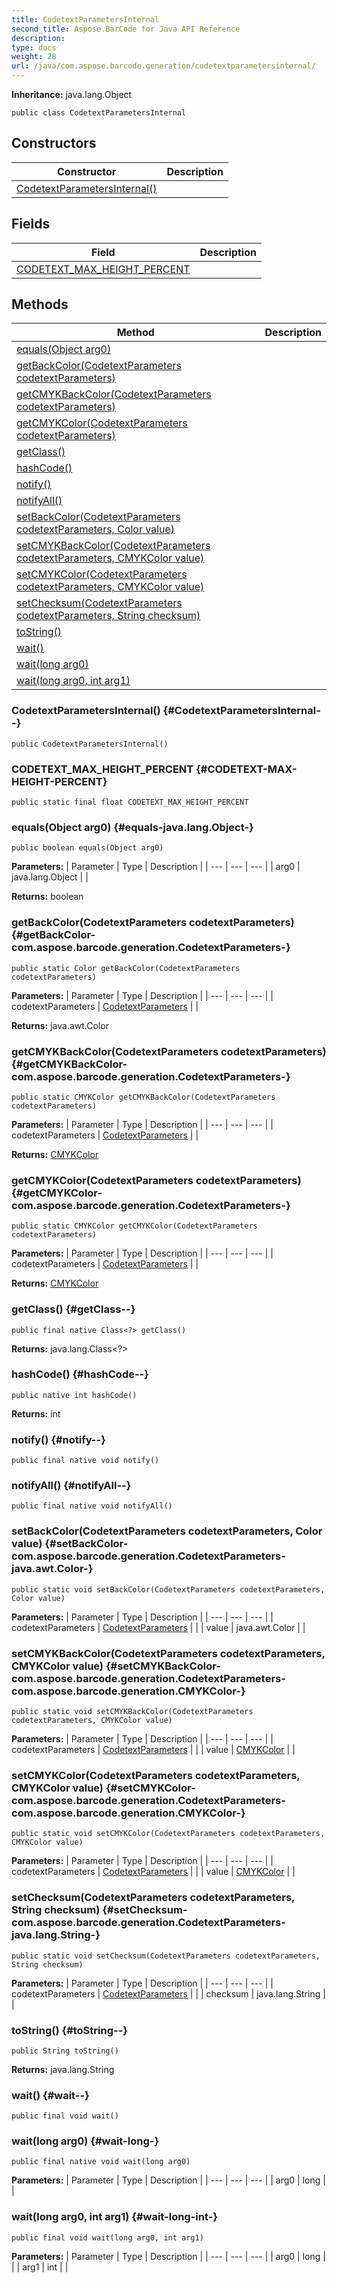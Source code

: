 ```yaml
---
title: CodetextParametersInternal
second_title: Aspose.BarCode for Java API Reference
description: 
type: docs
weight: 28
url: /java/com.aspose.barcode.generation/codetextparametersinternal/
---
```

**Inheritance:**
java.lang.Object
```
public class CodetextParametersInternal
```
## Constructors

| Constructor | Description |
| --- | --- |
| [CodetextParametersInternal()](#CodetextParametersInternal--) |  |
## Fields

| Field | Description |
| --- | --- |
| [CODETEXT_MAX_HEIGHT_PERCENT](#CODETEXT-MAX-HEIGHT-PERCENT) |  |
## Methods

| Method | Description |
| --- | --- |
| [equals(Object arg0)](#equals-java.lang.Object-) |  |
| [getBackColor(CodetextParameters codetextParameters)](#getBackColor-com.aspose.barcode.generation.CodetextParameters-) |  |
| [getCMYKBackColor(CodetextParameters codetextParameters)](#getCMYKBackColor-com.aspose.barcode.generation.CodetextParameters-) |  |
| [getCMYKColor(CodetextParameters codetextParameters)](#getCMYKColor-com.aspose.barcode.generation.CodetextParameters-) |  |
| [getClass()](#getClass--) |  |
| [hashCode()](#hashCode--) |  |
| [notify()](#notify--) |  |
| [notifyAll()](#notifyAll--) |  |
| [setBackColor(CodetextParameters codetextParameters, Color value)](#setBackColor-com.aspose.barcode.generation.CodetextParameters-java.awt.Color-) |  |
| [setCMYKBackColor(CodetextParameters codetextParameters, CMYKColor value)](#setCMYKBackColor-com.aspose.barcode.generation.CodetextParameters-com.aspose.barcode.generation.CMYKColor-) |  |
| [setCMYKColor(CodetextParameters codetextParameters, CMYKColor value)](#setCMYKColor-com.aspose.barcode.generation.CodetextParameters-com.aspose.barcode.generation.CMYKColor-) |  |
| [setChecksum(CodetextParameters codetextParameters, String checksum)](#setChecksum-com.aspose.barcode.generation.CodetextParameters-java.lang.String-) |  |
| [toString()](#toString--) |  |
| [wait()](#wait--) |  |
| [wait(long arg0)](#wait-long-) |  |
| [wait(long arg0, int arg1)](#wait-long-int-) |  |
### CodetextParametersInternal() {#CodetextParametersInternal--}
```
public CodetextParametersInternal()
```


### CODETEXT_MAX_HEIGHT_PERCENT {#CODETEXT-MAX-HEIGHT-PERCENT}
```
public static final float CODETEXT_MAX_HEIGHT_PERCENT
```


### equals(Object arg0) {#equals-java.lang.Object-}
```
public boolean equals(Object arg0)
```




**Parameters:**
| Parameter | Type | Description |
| --- | --- | --- |
| arg0 | java.lang.Object |  |

**Returns:**
boolean
### getBackColor(CodetextParameters codetextParameters) {#getBackColor-com.aspose.barcode.generation.CodetextParameters-}
```
public static Color getBackColor(CodetextParameters codetextParameters)
```




**Parameters:**
| Parameter | Type | Description |
| --- | --- | --- |
| codetextParameters | [CodetextParameters](../../com.aspose.barcode.generation/codetextparameters) |  |

**Returns:**
java.awt.Color
### getCMYKBackColor(CodetextParameters codetextParameters) {#getCMYKBackColor-com.aspose.barcode.generation.CodetextParameters-}
```
public static CMYKColor getCMYKBackColor(CodetextParameters codetextParameters)
```




**Parameters:**
| Parameter | Type | Description |
| --- | --- | --- |
| codetextParameters | [CodetextParameters](../../com.aspose.barcode.generation/codetextparameters) |  |

**Returns:**
[CMYKColor](../../com.aspose.barcode.generation/cmykcolor)
### getCMYKColor(CodetextParameters codetextParameters) {#getCMYKColor-com.aspose.barcode.generation.CodetextParameters-}
```
public static CMYKColor getCMYKColor(CodetextParameters codetextParameters)
```




**Parameters:**
| Parameter | Type | Description |
| --- | --- | --- |
| codetextParameters | [CodetextParameters](../../com.aspose.barcode.generation/codetextparameters) |  |

**Returns:**
[CMYKColor](../../com.aspose.barcode.generation/cmykcolor)
### getClass() {#getClass--}
```
public final native Class<?> getClass()
```




**Returns:**
java.lang.Class<?>
### hashCode() {#hashCode--}
```
public native int hashCode()
```




**Returns:**
int
### notify() {#notify--}
```
public final native void notify()
```




### notifyAll() {#notifyAll--}
```
public final native void notifyAll()
```




### setBackColor(CodetextParameters codetextParameters, Color value) {#setBackColor-com.aspose.barcode.generation.CodetextParameters-java.awt.Color-}
```
public static void setBackColor(CodetextParameters codetextParameters, Color value)
```




**Parameters:**
| Parameter | Type | Description |
| --- | --- | --- |
| codetextParameters | [CodetextParameters](../../com.aspose.barcode.generation/codetextparameters) |  |
| value | java.awt.Color |  |

### setCMYKBackColor(CodetextParameters codetextParameters, CMYKColor value) {#setCMYKBackColor-com.aspose.barcode.generation.CodetextParameters-com.aspose.barcode.generation.CMYKColor-}
```
public static void setCMYKBackColor(CodetextParameters codetextParameters, CMYKColor value)
```




**Parameters:**
| Parameter | Type | Description |
| --- | --- | --- |
| codetextParameters | [CodetextParameters](../../com.aspose.barcode.generation/codetextparameters) |  |
| value | [CMYKColor](../../com.aspose.barcode.generation/cmykcolor) |  |

### setCMYKColor(CodetextParameters codetextParameters, CMYKColor value) {#setCMYKColor-com.aspose.barcode.generation.CodetextParameters-com.aspose.barcode.generation.CMYKColor-}
```
public static void setCMYKColor(CodetextParameters codetextParameters, CMYKColor value)
```




**Parameters:**
| Parameter | Type | Description |
| --- | --- | --- |
| codetextParameters | [CodetextParameters](../../com.aspose.barcode.generation/codetextparameters) |  |
| value | [CMYKColor](../../com.aspose.barcode.generation/cmykcolor) |  |

### setChecksum(CodetextParameters codetextParameters, String checksum) {#setChecksum-com.aspose.barcode.generation.CodetextParameters-java.lang.String-}
```
public static void setChecksum(CodetextParameters codetextParameters, String checksum)
```




**Parameters:**
| Parameter | Type | Description |
| --- | --- | --- |
| codetextParameters | [CodetextParameters](../../com.aspose.barcode.generation/codetextparameters) |  |
| checksum | java.lang.String |  |

### toString() {#toString--}
```
public String toString()
```




**Returns:**
java.lang.String
### wait() {#wait--}
```
public final void wait()
```




### wait(long arg0) {#wait-long-}
```
public final native void wait(long arg0)
```




**Parameters:**
| Parameter | Type | Description |
| --- | --- | --- |
| arg0 | long |  |

### wait(long arg0, int arg1) {#wait-long-int-}
```
public final void wait(long arg0, int arg1)
```




**Parameters:**
| Parameter | Type | Description |
| --- | --- | --- |
| arg0 | long |  |
| arg1 | int |  |

